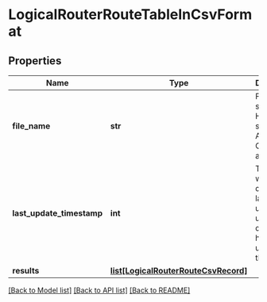 # LogicalRouterRouteTableInCsvFormat

## Properties
Name | Type | Description | Notes
------------ | ------------- | ------------- | -------------
**file_name** | **str** | File name set by HTTP server if API  returns CSV result as a file. | [optional] 
**last_update_timestamp** | **int** | Timestamp when the data was last updated; unset if data source has never updated the data. | [optional] 
**results** | [**list[LogicalRouterRouteCsvRecord]**](LogicalRouterRouteCsvRecord.md) |  | [optional] 

[[Back to Model list]](../README.md#documentation-for-models) [[Back to API list]](../README.md#documentation-for-api-endpoints) [[Back to README]](../README.md)

